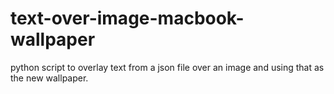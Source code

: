 # text-over-image-macbook-wallpaper

python script to overlay text from a json file over 
an image and using that as the new wallpaper.


